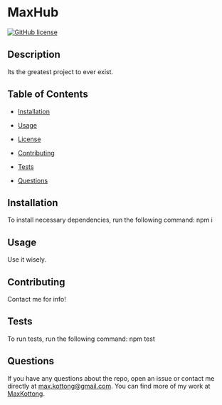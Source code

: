 
# MaxHub
[![GitHub license](https://img.shields.io/badge/License-GPLv3-blue.svg)](https://www.gnu.org/licenses/gpl-3.0)

## Description
    
Its the greatest project to ever exist.

## Table of Contents
        
* [Installation](#installation)

* [Usage](#usage)

* [License](#license)
        
* [Contributing](#contributing)

* [Tests](#tests)

* [Questions](#questions)

## Installation
To install necessary dependencies, run the following command:
npm i

## Usage
Use it wisely.



## Contributing
Contact me for info!

## Tests
To run tests, run the following command:
npm test

## Questions
If you have any questions about the repo, open an issue or contact me directly at max.kottong@gmail.com. You can find more of my work at [MaxKottong](https://www.github.com/MaxKottong).
